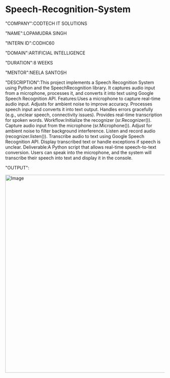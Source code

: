 # Speech-Recognition-System

"COMPANY":CODTECH IT SOLUTIONS

"NAME":LOPAMUDRA SINGH

"INTERN ID":CODHC60

"DOMAIN":ARTIFICIAL INTELLIGENCE

"DURATION":8 WEEKS

"MENTOR":NEELA SANTOSH

"DESCRIPTION":This project implements a Speech Recognition System using Python and the SpeechRecognition library. It captures audio input from a microphone, processes it, and converts it into text using Google Speech Recognition API.
Features:Uses a microphone to capture real-time audio input.
Adjusts for ambient noise to improve accuracy.
Processes speech input and converts it into text output.
Handles errors gracefully (e.g., unclear speech, connectivity issues).
Provides real-time transcription for spoken words.
Workflow:Initialize the recognizer (sr.Recognizer()).
Capture audio input from the microphone (sr.Microphone()).
Adjust for ambient noise to filter background interference.
Listen and record audio (recognizer.listen()).
Transcribe audio to text using Google Speech Recognition API.
Display transcribed text or handle exceptions if speech is unclear.
Deliverable:A Python script that allows real-time speech-to-text conversion. Users can speak into the microphone, and the system will transcribe their speech into text and display it in the console.

"OUTPUT":

<img width="624" alt="Image" src="https://github.com/user-attachments/assets/9f845ae2-f2d7-4a11-9716-dea279d4c199" />
